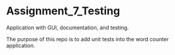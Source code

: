 # Assignment_7_Testing
Application with GUI, documentation, and testing. 

The purpose of this repo is to add unit tests into the word counter application. 
